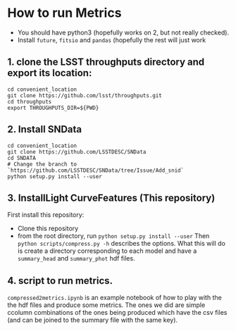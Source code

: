 # How to run Metrics
- You should have python3 (hopefully works on 2, but not really checked).
- Install `future`, `fitsio` and `pandas` (hopefully the rest will just work
## 1. clone the LSST throughputs directory and export its location:
```
cd convenient_location
git clone https://github.com/lsst/throughputs.git
cd throughputs
export THROUGHPUTS_DIR=${PWD}
```
## 2. Install SNData
```
cd convenient_location
git clone https://github.com/LSSTDESC/SNData
cd SNDATA
# Change the branch to `https://github.com/LSSTDESC/SNData/tree/Issue/Add_snid`
python setup.py install --user
```
## 3. InstallLight CurveFeatures (This repository)
First install this repository:
- Clone this repository
- from the root directory, run ```python setup.py install --user```
Then 
```python scripts/compress.py -h```
describes the options. What this will do is create a directory corresponding to each model and have a `summary_head` and
`summary_phot` hdf files. 

## 4. script to run metrics.
`compressed2metrics.ipynb` is an example notebook of how to play with the the hdf files and produce some metrics. The ones we did are simple ccolumn combinations of the ones being produced which have the csv files (and can be joined to the summary file with the same key).
